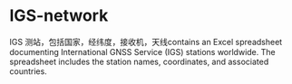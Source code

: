 # IGS-network
IGS 测站，包括国家，经纬度，接收机，天线contains an Excel spreadsheet documenting International GNSS Service (IGS) stations worldwide. The spreadsheet includes the station names, coordinates, and associated countries. 
